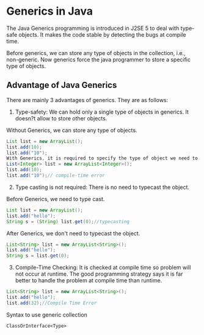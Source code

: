 # Generics in Java

The Java Generics programming is introduced in J2SE 5 to deal with type-safe objects. It makes the code stable by detecting the bugs at compile time.

Before generics, we can store any type of objects in the collection, i.e., non-generic. Now generics force the java programmer to store a specific type of objects.

## Advantage of Java Generics

There are mainly 3 advantages of generics. They are as follows:

1) Type-safety: We can hold only a single type of objects in generics. It doesn?t allow to store other objects.

Without Generics, we can store any type of objects.

``` java
List list = new ArrayList();    
list.add(10);  
list.add("10");  
With Generics, it is required to specify the type of object we need to store.  
List<Integer> list = new ArrayList<Integer>();    
list.add(10);  
list.add("10");// compile-time error 
``` 

2) Type casting is not required: There is no need to typecast the object.

Before Generics, we need to type cast.

``` java
List list = new ArrayList();    
list.add("hello");    
String s = (String) list.get(0);//typecasting  
```
After Generics, we don't need to typecast the object. 

``` java  
List<String> list = new ArrayList<String>();    
list.add("hello");    
String s = list.get(0);   
```

3) Compile-Time Checking: It is checked at compile time so problem will not occur at runtime. The good programming strategy says it is far better to handle the problem at compile time than runtime.
``` java
List<String> list = new ArrayList<String>();    
list.add("hello");    
list.add(32);//Compile Time Error   
```

Syntax to use generic collection
``` 
ClassOrInterface<Type>   
``` 
